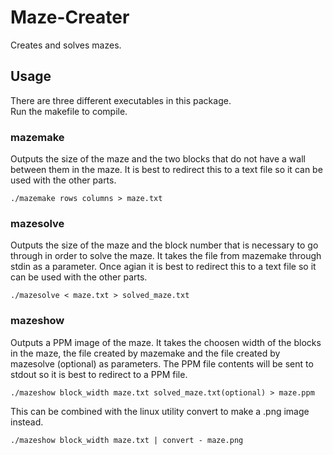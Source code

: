 # Maze-Creater

Creates and solves mazes.

## Usage

There are three different executables in this package. <br/>
Run the makefile to compile.

### mazemake

Outputs the size of the maze and the two blocks that do not have a wall between them in the maze. It is best to redirect this to a text file so it can be used with the other parts.
```
./mazemake rows columns > maze.txt
```

### mazesolve

Outputs the size of the maze and the block number that is necessary to go through in order to solve the maze. It takes the file from mazemake through stdin as a parameter. Once agian it is best to redirect this to a text file so it can be used with the other parts.
```
./mazesolve < maze.txt > solved_maze.txt
```

### mazeshow

Outputs a PPM image of the maze. It takes the choosen width of the blocks in the maze, the file created by mazemake and the file created by mazesolve (optional) as parameters. The PPM file contents will be sent to stdout so it is best to redirect to a PPM file. <br/>
``` 
./mazeshow block_width maze.txt solved_maze.txt(optional) > maze.ppm
```
This can be combined with the linux utility convert to make a .png image instead.
```
./mazeshow block_width maze.txt | convert - maze.png
